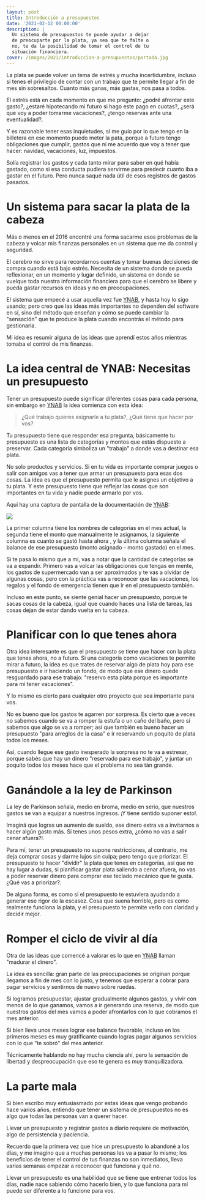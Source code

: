 ```yaml
---
layout: post
title: Introducción a presupuestos
date: '2021-02-12 00:00:00'
description: |
  Un sistema de presupuestos te puede ayudar a dejar
  de preocuparte por la plata, ya sea que te falte o
  no, te da la posibilidad de tomar el control de tu
  situación financiera.
cover: /images/2021/introduccion-a-presupuestos/portada.jpg
---
```


La plata se puede volver un tema de estrés y mucha incertidumbre, incluso si
tenes el privilegio de contar con un trabajo que te permite llegar a fin de mes
sin sobresaltos. Cuanto más ganas, más gastas, nos pasa a todos.

El estrés está en cada momento en que me pregunto: ¿podré
afrontar este gasto?, ¿estaré hipotecando mi futuro si
hago este pago en cuotas?, ¿será que voy a poder tomarme
vacaciones?, ¿tengo reservas ante una eventualidad?.

Y es razonable tener esas inquietudes, si me guío por lo
que tengo en la billetera en ese momento puedo meter la pata, porque
a futuro tengo obligaciones que cumplir, gastos que ni me acuerdo
que voy a tener que hacer: navidad, vacaciones, luz, impuestos.

Solía registrar los gastos y cada tanto mirar para saber en qué
había gastado, como si esa conducta pudiera servirme para predecir
cuanto iba a gastar en el futuro. Pero nunca saqué nada útil de esos
registros de gastos pasados.

# Un sistema para sacar la plata de la cabeza

Más o menos en el 2016 encontré una forma sacarme esos problemas
de la cabeza y volcar mis finanzas personales en un sistema que
me da control y seguridad.

El cerebro no sirve para recordarnos cuentas y tomar buenas decisiones
de compra cuando está bajo estrés. Necesita de un sistema donde
se pueda reflexionar, en un momento y lugar definido, un sistema
en donde se vuelque toda nuestra información financiera para que
el cerebro se libere y pueda gastar recursos en ideas y no en preocupaciones.

El sistema que empecé a usar aquella vez fue [YNAB](https://www.youneedabudget.com/), y hasta hoy lo sigo usando; pero
creo que las ideas más importantes no dependen del software en sí, sino
del método que enseñan y cómo se puede cambiar la "sensación" que te
produce la plata cuando encontrás el método para gestionarla.

Mi idea es resumir alguna de las ideas que aprendí estos años
mientras tomaba el control de mis finanzas.

# La idea central de YNAB: Necesitas un presupuesto

Tener un presupuesto puede significar diferentes cosas para cada persona, sin
embargo en [YNAB](https://www.youneedabudget.com/) la idea comienza con esta idea:

> ¿Qué trabajo quieres asignarle a tu plata?, ¿Qué tiene que hacer por vos?

Tu presupuesto tiene que responder esa pregunta, básicamente tu presupuesto
es una lista de categorías y montos que estás dispuesto a preservar. Cada
categoría simboliza un "trabajo" a donde vas a destinar esa plata.

No solo productos y servicios. Si en tu vida es importante comprar juegos o
salir con amigos vas a tener que armar un presupuesto para esas dos cosas. La
idea es que el presupuesto permita que le asignes un objetivo a tu plata. Y
este presupuesto tiene que reflejar las cosas que son importantes en tu vida
y nadie puede armarlo por vos.

Aquí hay una captura de pantalla de la documentación de [YNAB](https://www.youneedabudget.com/):

![](/images/2021/introduccion-a-presupuestos/presupuestos.png)

La primer columna tiene los nombres de categorías en el mes actual, la segunda
tiene el monto que manualmente le asignamos, la siguiente columna es cuanto se
gastó hasta ahora , y la última columna señala el balance de ese presupuesto
(monto asignado - monto gastado) en el mes.

Si te pasa lo mismo que a mí, vas a notar que la cantidad de categorías se va a
expandir. Primero vas a volcar las obligaciones que tengas en mente, los gastos
de supermercado van a ser aproximados y te vas a olvidar de algunas cosas, pero
con la práctica vas a reconocer que las vacaciones, los regalos y el fondo de
emergencia tienen que ir en el presupuesto también.

Incluso en este punto, se siente genial hacer un presupuesto, porque te sacas
cosas de la cabeza, igual que cuando haces una lista de tareas, las cosas
dejan de estar dando vuelta en tu cabeza.

# Planificar con lo que tenes ahora

Otra idea interesante es que el presupuesto se tiene que hacer con
la plata que tenes ahora, no a futuro. Si una categoría como vacaciones
te permite mirar a futuro, la idea es que trates de reservar algo de plata
hoy para ese presupuesto e ir haciendo un fondo, de modo que ese dinero
quede resguardado para ese trabajo: "reservo esta plata porque es importante
para mí tener vacaciones".

Y lo mismo es cierto para cualquier otro proyecto que sea importante para
vos.

No es bueno que los gastos te agarren por sorpresa. Es cierto que a veces no
sabemos cuando se va a romper la estufa o un caño del baño, pero sí sabemos que algo
se va a romper; así que también es bueno hacer un presupuesto "para arreglos de la casa"
e ir reservando un poquito de plata todos los meses.

Así, cuando llegue ese gasto inesperado la sorpresa no te va a estresar, porque
sabés que hay un dinero "reservado para ese trabajo", y juntar un poquito todos
los meses hace que el problema no sea tán grande.

# Ganándole a la ley de Parkinson

La ley de Parkinson señala, medio en broma, medio en serio, que nuestros gastos
se van a equipar a nuestros ingresos. ¡Y tiene sentido suponer esto!.

Imaginá que logras un aumento de sueldo, ese dinero extra va a invitarnos a hacer
algún gasto más. Si tenes unos pesos extra, ¿cómo no vas a salir cenar afuera?!.

Para mí, tener un presupuesto no supone restricciones, al contrario, me deja
comprar cosas y darme lujos sin culpa; pero tengo que priorizar. El presupuesto
te hacer "dividir" la plata que tenes en categorías, así que no hay lugar
a dudas, si planificar gastar plata saliendo a cenar afuera, no vas a poder reservar
dinero para comprar ese teclado mecánico que te gusta. ¿Qué vas a priorizar?.

De alguna forma, es como si el presupuesto te estuviera ayudando a generar
ese rigor de la escasez. Cosa que suena horrible, pero es como realmente funciona
la plata, y el presupuesto te permite verlo con claridad y decidir mejor.

# Romper el ciclo de vivir al día

Otra de las ideas que comencé a valorar es lo que en [YNAB](https://www.youneedabudget.com/) llaman "madurar el dinero".

La idea es sencilla: gran parte de las preocupaciones se originan porque
llegamos a fin de mes con lo justo, y tenemos que esperar a cobrar para
pagar servicios y sentirnos de nuevo sobre ruedas.

Si logramos presupuestar, ajustar gradualmente algunos gastos, y vivir con
menos de lo que ganamos, vamos a ir generando una reserva, de modo
que nuestros gastos del mes vamos a poder afrontarlos con lo que cobramos
el mes anterior.

Si bien lleva unos meses lograr ese balance favorable, incluso en los primeros
meses es muy gratificante cuando logras pagar algunos servicios con lo que
"te sobró" del mes anterior.

Técnicamente hablando no hay mucha ciencia ahí, pero la sensación de libertad
y despreocupación que eso te genera es muy tranquilizadora.

# La parte mala

Si bien escribo muy entusiasmado por estas ideas que vengo probando hace
varios años, entiendo que tener un sistema de presupuestos no es algo
que todas las personas van a querer hacer.

Llevar un presupuesto y registrar gastos a diario requiere de motivación, algo
de persistencia y paciencia.

Recuerdo que la primera vez que hice un presupuesto lo abandoné a los días, y
me imagino que a muchas personas les va a pasar lo mismo; los beneficios
de tener el control de tus finanzas no son inmediatos, lleva varias semanas
empezar a reconocer qué funciona y qué no.

Llevar un presupuesto es una habilidad que se tiene que entrenar todos los
días, nadie nace sabiendo cómo hacerlo bien, y lo que funciona para mí puede
ser diferente a lo funcione para vos.
